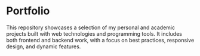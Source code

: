 # Portfolio
This repository showcases a selection of my personal and academic projects built with web technologies and programming tools. It includes both frontend and backend work, with a focus on best practices, responsive design, and dynamic features.
